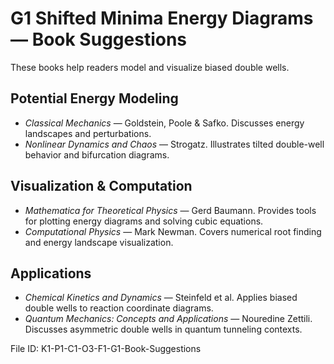 # G1 Shifted Minima Energy Diagrams — Book Suggestions

These books help readers model and visualize biased double wells.

## Potential Energy Modeling
- *Classical Mechanics* — Goldstein, Poole & Safko. Discusses energy landscapes and perturbations.
- *Nonlinear Dynamics and Chaos* — Strogatz. Illustrates tilted double-well behavior and bifurcation diagrams.

## Visualization & Computation
- *Mathematica for Theoretical Physics* — Gerd Baumann. Provides tools for plotting energy diagrams and solving cubic equations.
- *Computational Physics* — Mark Newman. Covers numerical root finding and energy landscape visualization.

## Applications
- *Chemical Kinetics and Dynamics* — Steinfeld et al. Applies biased double wells to reaction coordinate diagrams.
- *Quantum Mechanics: Concepts and Applications* — Nouredine Zettili. Discusses asymmetric double wells in quantum tunneling contexts.

File ID: K1-P1-C1-O3-F1-G1-Book-Suggestions
